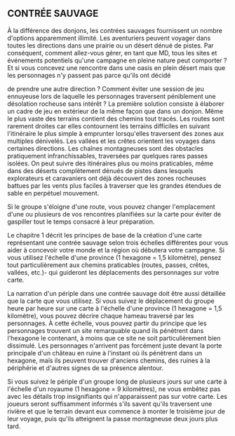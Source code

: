 ## CONTRÉE SAUVAGE


À la différence des donjons, les contrées sauvages fournissent
un nombre d'options apparemment illimité. Les aventuriers
peuvent voyager dans toutes les directions dans une prairie ou
un désert dénué de pistes. Par conséquent, comment allez-vous
gérer, en tant que MD, tous les sites et événements potentiels
qu'une campagne en pleine nature peut comporter ? Et si vous
concevez une rencontre dans une oasis en plein désert mais
que les personnages n'y passent pas parce qu'ils ont décidé

de prendre une autre direction ? Comment éviter une session
de jeu ennuyeuse lors de laquelle les personnages traversent
péniblement une désolation rocheuse sans intérêt ?
La première solution consiste à élaborer un cadre de jeu
en extérieur de la même façon que dans un donjon. Même
le plus vaste des terrains contient des chemins tout tracés.
Les routes sont rarement droites car elles contournent les
terrains difficiles en suivant l'itinéraire le plus simple à
emprunter lorsqu'elles traversent des zones aux multiples
dénivelés. Les vallées et les crêtes orientent les voyages
dans certaines directions. Les chaînes montagneuses sont
des obstacles pratiquement infranchissables, traversées par
quelques rares passes isolées. On peut suivre des itinéraires
plus ou moins praticables, même dans des déserts
complètement dénués de pistes dans lesquels explorateurs
et caravaniers ont déjà découvert des zones rocheuses
battues par les vents plus faciles à traverser que les grandes
étendues de sable en perpétuel mouvement.

Si le groupe s'éloigne d'une route, vous pouvez changer
l'emplacement d'une ou plusieurs de vos rencontres
planifiées sur la carte pour éviter de gaspiller tout le temps
consacré à leur préparation.

Le chapitre 1 décrit les principes de base de la création
d'une carte représentant une contrée sauvage selon trois
échelles différentes pour vous aider à concevoir votre monde
et la région où débutera votre campagne. Si vous utilisez
l'échelle d'une province (1 hexagone = 1,5 kilomètre), pensez
tout particulièrement aux chemins praticables (routes,
passes, crêtes, vallées, etc.)- qui guideront les déplacements
des personnages sur votre carte.

La narration d'un périple dans une contrée sauvage doit
être aussi détaillée que la carte que vous utilisez. Si vous
suivez le déplacement du groupe heure par heure sur
une carte à l'échelle d'une province (1 hexagone = 1,5
kilomètre), vous pouvez décrire chaque hameau traversé
par les personnages. À cette échelle, vous pouvez partir du
principe que les personnages trouvent un site remarquable
quand ils pénètrent dans l'hexagone le contenant, à moins
que ce site ne soit particulièrement bien dissimulé. Les
personnages n'arrivent pas forcément juste devant la porte
principale d'un château en ruine à l'instant où ils pénètrent
dans un hexagone, maïs ils peuvent trouver d'anciens
chemins, des ruines à la périphérie et d'autres signes de sa
présence alentour.

Si vous suivez le périple d'un groupe long de plusieurs
jours sur une carte à l'échelle d'un royaume (1 hexagone
= 9 kilomètres), ne vous embêtez pas avec les détails trop
insignifiants qui n'apparaissent pas sur votre carte. Les
joueurs seront suffisamment informés s'ils savent qu'ils
traversent une rivière et que le terrain devant eux commence
à monter le troisième jour de leur voyage, puis qu'ils
atteignent la passe montagneuse deux jours plus tard.
